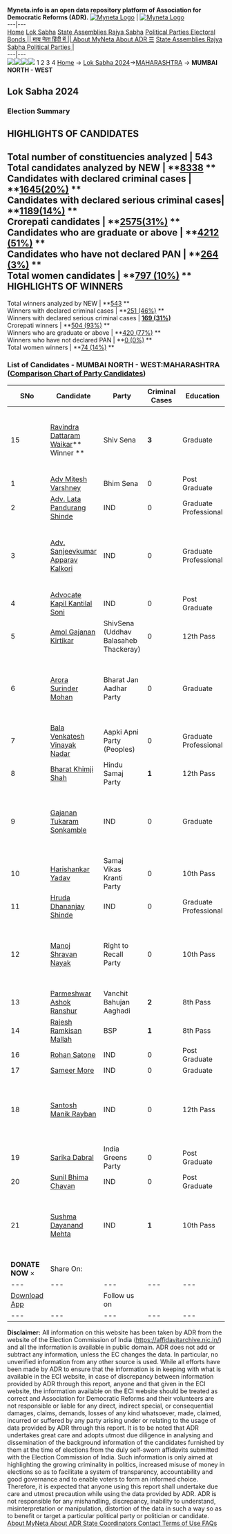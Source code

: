 **Myneta.info is an open data repository platform of Association for Democratic Reforms (ADR).**
[![Myneta Logo](https://www.myneta.info/lib/img/myneta-logo.png)](https://www.myneta.info/) | [![Myneta Logo](https://www.myneta.info/lib/img/adr-logo.png)](https://adrindia.org)  
---|---  
[Home](https://www.myneta.info/) [Lok Sabha](https://www.myneta.info/#ls "Lok Sabha") [ State Assemblies ](https://www.myneta.info/#sa "State Assemblies") [Rajya Sabha](https://www.myneta.info/#rs "Rajya Sabha") [Political Parties ](https://www.myneta.info/party "Political Parties") [ Electoral Bonds ](https://www.myneta.info/electoral_bonds "Electoral Bonds") [ || माय नेता हिंदी में || ](https://translate.google.co.in/translate?prev=hp&hl=en&js=y&u=www.myneta.info&sl=en&tl=hi&history_state0=) [ About MyNeta ](https://adrindia.org/content/about-myneta) [ About ADR ](https://adrindia.org/about-adr/who-we-are) [☰](javascript:void\(0\))
[ State Assemblies ](https://www.myneta.info/#sa "State Assemblies") [ Rajya Sabha ](https://www.myneta.info/#rs "Rajya Sabha") [ Political Parties ](https://www.myneta.info/party "Political Parties")
|   
---|---  
![](https://www.myneta.info/lib/img/banner/banner-1.png)![](https://www.myneta.info/lib/img/banner/banner-2.png)![](https://www.myneta.info/lib/img/banner/banner-3.png)![](https://www.myneta.info/lib/img/banner/banner-4.png)
1  2  3  4 
[Home](https://www.myneta.info/) → [Lok Sabha 2024](https://www.myneta.info/LokSabha2024/)→[MAHARASHTRA](https://www.myneta.info/LokSabha2024/index.php?action=show_constituencies&state_id=21) → **MUMBAI NORTH - WEST**
### 
## Lok Sabha 2024
###  Election Summary 
HIGHLIGHTS OF CANDIDATES  
---  
Total number of constituencies analyzed |  543   
Total candidates analyzed by NEW | **[8338](https://www.myneta.info/LokSabha2024/index.php?action=summary&subAction=candidates_analyzed&sort=candidate#summary) **  
Candidates with declared criminal cases | **[1645(20%)](https://www.myneta.info/LokSabha2024/index.php?action=summary&subAction=crime&sort=candidate#summary) **  
Candidates with declared serious criminal cases| **[1189(14%)](https://www.myneta.info/LokSabha2024/index.php?action=summary&subAction=serious_crime&sort=candidate#summary) **  
Crorepati candidates | **[2575(31%)](https://www.myneta.info/LokSabha2024/index.php?action=summary&subAction=crorepati&sort=candidate#summary) **  
Candidates who are graduate or above | **[4212 (51%)](https://www.myneta.info/LokSabha2024/index.php?action=summary&subAction=education&sort=candidate#summary) **  
Candidates who have not declared PAN | **[264 (3%)](https://www.myneta.info/LokSabha2024/index.php?action=summary&subAction=without_pan&sort=candidate#summary) **  
Total women candidates | **[797 (10%)](https://www.myneta.info/LokSabha2024/index.php?action=summary&subAction=women_candidate&sort=candidate#summary) **  
HIGHLIGHTS OF WINNERS  
---  
Total winners analyzed by NEW | **[543](https://www.myneta.info/LokSabha2024/index.php?action=summary&subAction=winner_analyzed&sort=candidate#summary) **  
Winners with declared criminal cases | **[251 (46%)](https://www.myneta.info/LokSabha2024/index.php?action=summary&subAction=winner_crime&sort=candidate#summary) **  
Winners with declared serious criminal cases | **[169 (31%)](https://www.myneta.info/LokSabha2024/index.php?action=summary&subAction=winner_serious_crime&sort=candidate#summary)**  
Crorepati winners | **[504 (93%)](https://www.myneta.info/LokSabha2024/index.php?action=summary&subAction=winner_crorepati&sort=candidate#summary) **  
Winners who are graduate or above | **[420 (77%)](https://www.myneta.info/LokSabha2024/index.php?action=summary&subAction=winner_education&sort=candidate#summary) **  
Winners who have not declared PAN | **[0 (0%)](https://www.myneta.info/LokSabha2024/index.php?action=summary&subAction=winner_without_pan&sort=candidate#summary) **  
Total women winners | **[74 (14%)](https://www.myneta.info/LokSabha2024/index.php?action=summary&subAction=winner_women&sort=candidate#summary) **  
### List of Candidates - MUMBAI NORTH - WEST:MAHARASHTRA ([Comparison Chart of Party Candidates](https://www.myneta.info/LokSabha2024/comparisonchart.php?constituency_id=305))
SNo | Candidate| Party| Criminal Cases| Education| Age| Total Assets| Liabilities  
---|---|---|---|---|---|---|---  
15  | [Ravindra Dattaram Waikar](https://www.myneta.info/LokSabha2024/candidate.php?candidate_id=7481)** Winner ** | Shiv Sena | **3** | Graduate| 65 | ![](https://myneta.info/image_v2.php?myneta_folder=LokSabha2024&candidate_id=7481&col=ta) | ![](https://myneta.info/image_v2.php?myneta_folder=LokSabha2024&candidate_id=7481&col=lia)  
1  | [Adv Mitesh Varshney](https://www.myneta.info/LokSabha2024/candidate.php?candidate_id=7485) | Bhim Sena | 0 | Post Graduate| 32 | Rs 5,04,133 ~ 5 Lacs+ | Rs 0 ~   
2  | [Adv. Lata Pandurang Shinde](https://www.myneta.info/LokSabha2024/candidate.php?candidate_id=7492) | IND | 0 | Graduate Professional| 42 | Rs 61,30,000 ~ 61 Lacs+ | Rs 29,08,351 ~ 29 Lacs+  
3  | [Adv. Sanjeevkumar Apparav Kalkori](https://www.myneta.info/LokSabha2024/candidate.php?candidate_id=7487) | IND | 0 | Graduate Professional| 33 | ![](https://myneta.info/image_v2.php?myneta_folder=LokSabha2024&candidate_id=7487&col=ta) | ![](https://myneta.info/image_v2.php?myneta_folder=LokSabha2024&candidate_id=7487&col=lia)  
4  | [Advocate Kapil Kantilal Soni](https://www.myneta.info/LokSabha2024/candidate.php?candidate_id=7486) | IND | 0 | Post Graduate| 45 | Rs 48,216 ~ 48 Thou+ | Rs 97,200 ~ 97 Thou+  
5  | [Amol Gajanan Kirtikar](https://www.myneta.info/LokSabha2024/candidate.php?candidate_id=7260) | ShivSena (Uddhav Balasaheb Thackeray) | 0 | 12th Pass| 52 | Rs 11,77,04,472 ~ 11 Crore+ | Rs 1,55,19,526 ~ 1 Crore+  
6  | [Arora Surinder Mohan](https://www.myneta.info/LokSabha2024/candidate.php?candidate_id=7493) | Bharat Jan Aadhar Party | 0 | Graduate| 69 | ![](https://myneta.info/image_v2.php?myneta_folder=LokSabha2024&candidate_id=7493&col=ta) | ![](https://myneta.info/image_v2.php?myneta_folder=LokSabha2024&candidate_id=7493&col=lia)  
7  | [Bala Venkatesh Vinayak Nadar](https://www.myneta.info/LokSabha2024/candidate.php?candidate_id=7479) | Aapki Apni Party (Peoples) | 0 | Graduate Professional| 32 | Rs 64,00,595 ~ 64 Lacs+ | Rs 0 ~   
8  | [Bharat Khimji Shah](https://www.myneta.info/LokSabha2024/candidate.php?candidate_id=7494) | Hindu Samaj Party | **1** | 12th Pass| 53 | Rs 4,18,06,566 ~ 4 Crore+ | Rs 0 ~   
9  | [Gajanan Tukaram Sonkamble](https://www.myneta.info/LokSabha2024/candidate.php?candidate_id=7488) | IND | 0 | Graduate| 38 | ![](https://myneta.info/image_v2.php?myneta_folder=LokSabha2024&candidate_id=7488&col=ta) | ![](https://myneta.info/image_v2.php?myneta_folder=LokSabha2024&candidate_id=7488&col=lia)  
10  | [Harishankar Yadav](https://www.myneta.info/LokSabha2024/candidate.php?candidate_id=7483) | Samaj Vikas Kranti Party | 0 | 10th Pass| 55 | Rs 55,90,000 ~ 55 Lacs+ | Rs 55,000 ~ 55 Thou+  
11  | [Hruda Dhananjay Shinde](https://www.myneta.info/LokSabha2024/candidate.php?candidate_id=7489) | IND | 0 | Graduate Professional| 28 | Rs 2,15,61,200 ~ 2 Crore+ | Rs 1,89,000 ~ 1 Lacs+  
12  | [Manoj Shravan Nayak](https://www.myneta.info/LokSabha2024/candidate.php?candidate_id=7258) | Right to Recall Party | 0 | 10th Pass| 49 | ![](https://myneta.info/image_v2.php?myneta_folder=LokSabha2024&candidate_id=7258&col=ta) | ![](https://myneta.info/image_v2.php?myneta_folder=LokSabha2024&candidate_id=7258&col=lia)  
13  | [Parmeshwar Ashok Ranshur](https://www.myneta.info/LokSabha2024/candidate.php?candidate_id=7259) | Vanchit Bahujan Aaghadi | **2** | 8th Pass| 36 | Rs 1,19,32,601 ~ 1 Crore+ | Rs 72,55,000 ~ 72 Lacs+  
14  | [Rajesh Ramkisan Mallah](https://www.myneta.info/LokSabha2024/candidate.php?candidate_id=7478) | BSP | **1** | 8th Pass| 43 | Rs 87,000 ~ 87 Thou+ | Rs 0 ~   
16  | [Rohan Satone](https://www.myneta.info/LokSabha2024/candidate.php?candidate_id=7495) | IND | 0 | Post Graduate| 33 | Rs 50,000 ~ 50 Thou+ | Rs 0 ~   
17  | [Sameer More](https://www.myneta.info/LokSabha2024/candidate.php?candidate_id=7480) | IND | 0 | Graduate| 38 | Rs 37,35,213 ~ 37 Lacs+ | Rs 21,78,150 ~ 21 Lacs+  
18  | [Santosh Manik Rayban](https://www.myneta.info/LokSabha2024/candidate.php?candidate_id=7261) | IND | 0 | 12th Pass| 43 | ![](https://myneta.info/image_v2.php?myneta_folder=LokSabha2024&candidate_id=7261&col=ta) | ![](https://myneta.info/image_v2.php?myneta_folder=LokSabha2024&candidate_id=7261&col=lia)  
19  | [Sarika Dabral](https://www.myneta.info/LokSabha2024/candidate.php?candidate_id=7490) | India Greens Party | 0 | Post Graduate| 48 | Rs 37,87,363 ~ 37 Lacs+ | Rs 71,977 ~ 71 Thou+  
20  | [Sunil Bhima Chavan](https://www.myneta.info/LokSabha2024/candidate.php?candidate_id=7482) | IND | 0 | Post Graduate| 40 | Rs 8,10,23,557 ~ 8 Crore+ | Rs 1,98,95,356 ~ 1 Crore+  
21  | [Sushma Dayanand Mehta](https://www.myneta.info/LokSabha2024/candidate.php?candidate_id=7491) | IND | **1** | 10th Pass| 42 | ![](https://myneta.info/image_v2.php?myneta_folder=LokSabha2024&candidate_id=7491&col=ta) | ![](https://myneta.info/image_v2.php?myneta_folder=LokSabha2024&candidate_id=7491&col=lia)  
|  **DONATE NOW** × |  Share On:  | [](https://api.whatsapp.com/send?text=https%3A%2F%2Fmyneta.info%2Fpunjab2022%2Findex.php%3Faction%3Dshow_constituencies%26state_id%3D19) | [](https://www.facebook.com/sharer/sharer.php?u=https%3A%2F%2Fmyneta.info%2Fpunjab2022%2Findex.php%3Faction%3Dshow_constituencies%26state_id%3D19) | [](https://twitter.com/share?url=https%3A%2F%2Fmyneta.info%2Fpunjab2022%2Findex.php%3Faction%3Dshow_constituencies%26state_id%3D19)  
---|---|---|---|---  
| [ Download App ](https://play.google.com/store/apps/details?id=com.webrosoft.myneta1&pcampaignid=pcampaignidMKT-Other-global-all-co-prtnr-py-PartBadge-Mar2515-1) | [](https://play.google.com/store/apps/details?id=com.webrosoft.myneta1&pcampaignid=pcampaignidMKT-Other-global-all-co-prtnr-py-PartBadge-Mar2515-1) |  Follow us on  | [](https://www.facebook.com/adrindia.org/) | [](https://twitter.com/adrspeaks) | [](https://groups.google.com/g/national-election-watch?hl=en&pli=1) | [](https://www.instagram.com/adrspeaks/) | [](https://www.youtube.com/user/adrspeaks) | [](https://sharechat.com/profile/adrspeaks)  
---|---|---|---|---|---|---|---|---  
**Disclaimer:** All information on this website has been taken by ADR from the website of the Election Commission of India (https://affidavitarchive.nic.in/) and all the information is available in public domain. ADR does not add or subtract any information, unless the EC changes the data. In particular, no unverified information from any other source is used. While all efforts have been made by ADR to ensure that the information is in keeping with what is available in the ECI website, in case of discrepancy between information provided by ADR through this report, anyone and that given in the ECI website, the information available on the ECI website should be treated as correct and Association for Democratic Reforms and their volunteers are not responsible or liable for any direct, indirect special, or consequential damages, claims, demands, losses of any kind whatsoever, made, claimed, incurred or suffered by any party arising under or relating to the usage of data provided by ADR through this report. It is to be noted that ADR undertakes great care and adopts utmost due diligence in analysing and dissemination of the background information of the candidates furnished by them at the time of elections from the duly self-sworn affidavits submitted with the Election Commission of India. Such information is only aimed at highlighting the growing criminality in politics, increased misuse of money in elections so as to facilitate a system of transparency, accountability and good governance and to enable voters to form an informed choice. Therefore, it is expected that anyone using this report shall undertake due care and utmost precaution while using the data provided by ADR. ADR is not responsible for any mishandling, discrepancy, inability to understand, misinterpretation or manipulation, distortion of the data in such a way so as to benefit or target a particular political party or politician or candidate. 
[ About MyNeta ](https://adrindia.org/content/about-myneta) [ About ADR ](https://adrindia.org/about-adr/who-we-are) [ State Coordinators ](https://adrindia.org/about-adr/state-coordinators) [ Contact ](https://adrindia.org/contact-us) [ Terms of Use ](https://adrindia.org/content/adr-terms-use) [ FAQs ](https://adrindia.org/content/faqs)

